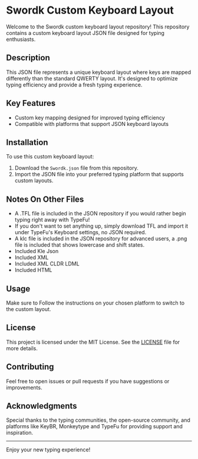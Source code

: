 # Swordk Custom Keyboard Layout

Welcome to the Swordk custom keyboard layout repository! This repository contains a custom keyboard layout JSON file designed for typing enthusiasts.

## Description

This JSON file represents a unique keyboard layout where keys are mapped differently than the standard QWERTY layout. It's designed to optimize typing efficiency and provide a fresh typing experience.

## Key Features

- Custom key mapping designed for improved typing efficiency 
- Compatible with platforms that support JSON keyboard layouts 

## Installation

To use this custom keyboard layout:

1. Download the `Swordk.json` file from this repository.
2. Import the JSON file into your preferred typing platform that supports custom layouts.

## Notes On Other Files 

- A .TFL file is included in the JSON repository if you would rather begin typing right away with TypeFu!
- If you don't want to set anything up, simply download TFL and import it under TypeFu's Keyboard settings, no JSON required.
- A klc file is included in the JSON repository for advanced users, a .png file is included that shows lowercase and shift states.
- Included Kle Json
- Included XML
- Included XML CLDR LDML
- Included HTML

## Usage

Make sure to Follow the instructions on your chosen platform to switch to the custom layout.

## License

This project is licensed under the MIT License. See the [LICENSE](./LICENSE) file for more details.

## Contributing

Feel free to open issues or pull requests if you have suggestions or improvements.

## Acknowledgments

Special thanks to the typing communities, the open-source community, and platforms like KeyBR, Monkeytype and TypeFu for providing support and inspiration.


---

Enjoy your new typing experience!

